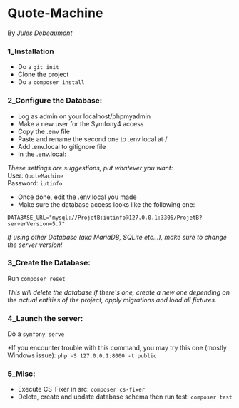 # Quote-Machine

By *Jules Debeaumont*


### 1_Installation

- Do a `git init`
- Clone the project
- Do a `composer install`



### 2_Configure the Database:

- Log as admin on your localhost/phpmyadmin
- Make a new user for the Symfony4 access
- Copy the .env file
- Paste and rename the second one to .env.local at /
- Add .env.local to gitignore file
- In the .env.local:

*These settings are suggestions, put whatever you want:*  
User: `QuoteMachine`  
Password: `iutinfo`

- Once done, edit the .env.local you made
- Make sure the database access looks like the following one:

`DATABASE_URL="mysql://ProjetB:iutinfo@127.0.0.1:3306/ProjetB?serverVersion=5.7"`

*If using other Database (aka MariaDB, SQLite etc...), make sure to change the server version!*


### 3_Create the Database:

Run `composer reset`

*This will delete the database if there's one, create a new one depending on the actual entities of the project, apply migrations and load all fixtures.*



### 4_Launch the server:

Do a `symfony serve`

*If you encounter trouble with this command, you may try this one (mostly Windows issue): 
`php -S 127.0.0.1:8000 -t public`


### 5_Misc:

- Execute CS-Fixer in src\: `composer cs-fixer` 
- Delete, create and update database schema then run test: `composer test`

